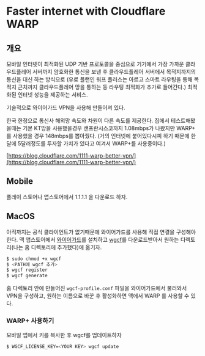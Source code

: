 # Faster internet with Cloudflare WARP

## 개요

모바일 인터넷이 최적화된 UDP 기반 프로토콜을 중심으로 기기에서 가장 가까운 클라우드플레어 서버까지 암호화한 통신을 보낸 후 클라우드플레어 서버에서 목적지까지의 통신을 대신 하는 방식으로 \(유료 플랜인 워프 플러스는 아르고 스마트 라우팅을 통해 목적지 근처까지 클라우드플레어 망을 통하는 등 라우팅 최적화가 추가로 들어간다.\) 최적화된 인터넷 성능을 제공하는 서비스.

기술적으로 와이어가드 VPN을 사용해 만들어져 있다.

한국 한정으로 통신사 해외망 속도와 차원이 다른 속도를 제공한다. 집에서 테스트해봤을때는 기본 KT망을 사용했을경우 샌프란시스코까지 1.08mbps가 나왔지만 WARP+ 를 사용했을 경우 148mbps를 뽑아줬다. \(거의 인터넷에 붙어있다시피 하기 때문에 한달에 5달러정도를 투자할 가치가 있다고 여겨서 WARP+를 사용중이다.\)

[https://blog.cloudflare.com/1111-warp-better-vpn/](https://blog.cloudflare.com/1111-warp-better-vpn/)

## Mobile

플레이 스토어나 앱스토어에서 1.1.1.1 을 다운로드 하자.

## MacOS

아직까지는 공식 클라이언트가 없기때문에 와이어가드를 사용해 직접 연결을 구성해야 한다. 맥 앱스토어에서 [와이어가드](https://apps.apple.com/kr/app/wireguard/id1451685025?l=en&mt=12)를 설치하고 [wgcf](https://github.com/ViRb3/wgcf)를 다운로드받아서 원하는 디렉토리\(나는 홈 디렉토리에 추가했다\)에 옮기자.

```bash
$ sudo chmod +x wgcf
$ <PATH에 wgcf 추가>
$ wgcf register
$ wgcf generate
```

홈 다렉토리 안에 만들어진 `wgcf-profile.conf` 파일을 와이어가드에서 불러와서 VPN을 구성하고, 원하는 이름으로 바꾼 후 활성화하면 맥에서 WARP 를 사용할 수 있다.

### WARP+ 사용하기

모바일 앱에서 키를 복사한 후 wgcf를 업데이트하자

```bash
$ WGCF_LICENSE_KEY=<YOUR KEY> wgcf update
```

